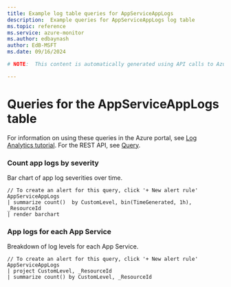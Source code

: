 ```yaml
---
title: Example log table queries for AppServiceAppLogs
description:  Example queries for AppServiceAppLogs log table
ms.topic: reference
ms.service: azure-monitor
ms.author: edbaynash
author: EdB-MSFT
ms.date: 09/16/2024

# NOTE:  This content is automatically generated using API calls to Azure. Any edits made on these files will be overwritten in the next run of the script. 

---
```


# Queries for the AppServiceAppLogs table

For information on using these queries in the Azure portal, see [Log Analytics tutorial](/azure/azure-monitor/logs/log-analytics-tutorial). For the REST API, see [Query](/rest/api/loganalytics/query).


### Count app logs by severity  


Bar chart of app log severities over time.  

```query
// To create an alert for this query, click '+ New alert rule'
AppServiceAppLogs 
| summarize count()  by CustomLevel, bin(TimeGenerated, 1h), _ResourceId
| render barchart 
```



### App logs for each App Service  


Breakdown of log levels for each App Service.  

```query
// To create an alert for this query, click '+ New alert rule'
AppServiceAppLogs 
| project CustomLevel, _ResourceId
| summarize count() by CustomLevel, _ResourceId
```

